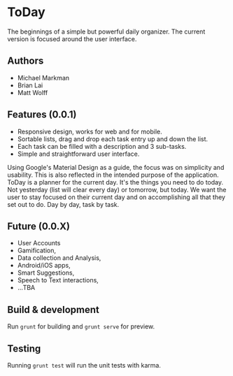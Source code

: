 # ToDay

The beginnings of a simple but powerful daily organizer. The current version is focused around the user interface. 

## Authors

* Michael Markman
* Brian Lai
* Matt Wolff

## Features (0.0.1)

* Responsive design, works for web and for mobile.
* Sortable lists, drag and drop each task entry up and down the list.
* Each task can be filled with a description and 3 sub-tasks.
* Simple and straightforward user interface.

Using Google's Material Design as a guide, the focus was on simplicity and usability. This is also reflected in the intended purpose of the application.
ToDay is a planner for the current day. It's the things you need to do today. Not yesterday (list will clear every day) or tomorrow, but today.
We want the user to stay focused on their current day and on accomplishing all that they set out to do. Day by day, task by task.

## Future (0.0.X)

* User Accounts
* Gamification, 
* Data collection and Analysis, 
* Android/iOS apps, 
* Smart Suggestions, 
* Speech to Text interactions,
* ...TBA

## Build & development

Run `grunt` for building and `grunt serve` for preview.

## Testing

Running `grunt test` will run the unit tests with karma.
